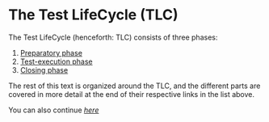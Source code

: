 # **The Test LifeCycle (TLC)**

The Test LifeCycle (henceforth: TLC) consists of three phases:
1. [Preparatory phase](/1/1.0.Preparatory_Phase_Overview.md)
2. [Test-execution phase](/2/2.0.Test-execution_Phase_Overview.md)
3. [Closing phase](/3/3.0.Closing_Phase_Overview.md)

The rest of this text is organized around the TLC, and the different parts are covered in more detail at the end of their respective links in the list above.

You can also continue *[here](/1/1.0.Preparatory_Phase_Overview.md)*